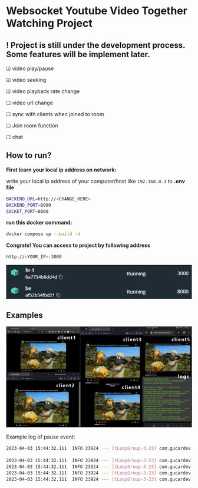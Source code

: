 # Websocket Youtube Video Together Watching Project

## ! Project is still under the development process. Some features will be implement later.

&#x2611; video play/pause

&#x2611; video seeking

&#x2611; video playback rate change

&#x2610; video url change

&#x2610; sync with clients when joined to room 

&#x2610; Join room function 

&#x2610; chat

## How to run?

**First learn your local ip address on network:**

write your local ip address of your computer/host like `192.168.0.3`  to **.env file**

```bash
BACKEND_URL=http://<CHANGE_HERE>
BACKEND_PORT=8080
SOCKET_PORT=8000
```



**run this docker command:**

```bash
docker compose up --build -d
```

**Congrats! You can access to project by following address**

```bash
http://<YOUR_IP>:3000
```


![/res/containers.png](./res/containers.png)

## Examples


![/res/example1.png](./res/example1.png)

Example log of pause event:

```bash
2023-04-03 15:44:32.111  INFO 23924 --- [tLoopGroup-3-23] com.gucardev.be.config.SocketHandler     : playerStateChange ,client: c95c42e4-318c-4368-a384-a7270dba559f, payload: {playerState=pause}

2023-04-03 15:44:32.111  INFO 23924 --- [tLoopGroup-3-23] com.gucardev.be.config.SocketHandler     : sent to 44342784-855a-4ab9-876d-d5c0a8885d44 
2023-04-03 15:44:32.111  INFO 23924 --- [tLoopGroup-3-23] com.gucardev.be.config.SocketHandler     : sent to 69a5d5f0-7367-4320-854a-15ff2b04f7c1 
2023-04-03 15:44:32.111  INFO 23924 --- [tLoopGroup-3-23] com.gucardev.be.config.SocketHandler     : sent to d4c0c877-622a-4df6-a45e-fce21b5fa57b 
2023-04-03 15:44:32.111  INFO 23924 --- [tLoopGroup-3-23] com.gucardev.be.config.SocketHandler     : sent to e0aed579-43c5-4caf-a022-25b1fa482a10 
```
